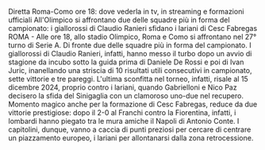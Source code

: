 Diretta Roma-Como ore 18: dove vederla in tv, in streaming e formazioni ufficiali
All'Olimpico si affrontano due delle squadre più in forma del campionato: i giallorossi di Claudio Ranieri sfidano i lariani di Cesc Fabregas
ROMA - Alle ore 18, allo stadio Olimpico, Roma e Como si affrontano nel 27° turno di Serie A. Di fronte due delle squadre più in forma del campionato. I giallorossi di Claudio Ranieri, infatti, hanno messo il turbo dopo un avvio di stagione da incubo sotto la guida prima di Daniele De Rossi e poi di Ivan Juric, inanellando una striscia di 10 risultati utili consecutivi in campionato, sette vittorie e tre pareggi. L'ultima sconfitta nel torneo, infatti, risale al 15 dicembre 2024, proprio contro i lariani, quando Gabrielloni e Nico Paz decisero la sfida del Sinigaglia con un clamoroso uno-due nel recupero. Momento magico anche per la formazione di Cesc Fabregas, reduce da due vittorie prestigiose: dopo il 2-0 al Franchi contro la Fiorentina, infatti, i lombardi hanno piegato tra le mura amiche il Napoli di Antonio Conte. I capitolini, dunque, vanno a caccia di punti preziosi per cercare di centrare un piazzamento europeo, i lariani per allontanarsi dalla zona retrocessione. 
